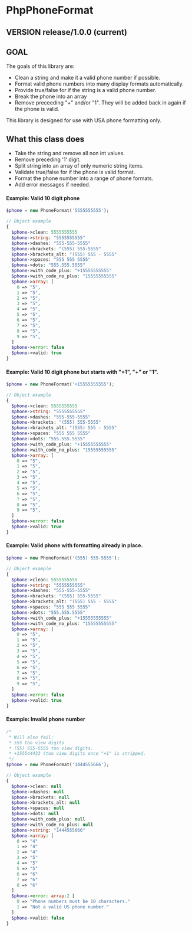 # PhpPhoneFormat

## VERSION release/1.0.0 (current)

## GOAL
The goals of this library are:
- Clean a string and make it a valid phone number if possible.
- Format valid phone numbers into many display formats automatically.
- Provide true/false for if the string is a valid phone number.
- Break the phone into an array
- Remove preceeding "+" and/or "1". They will be added back in again if the phone is valid.

This library is designed for use with USA phone formatting only.

## What this class does
- Take the string and remove all non int values.
- Remove preceding '1' digit.
- Split string into an array of only numeric string items.
- Validate true/false for if the phone is valid format.
- Format the phone number into a range of phone formats.
- Add error messages if needed.

#### Example: Valid 10 digit phone
```php
$phone = new PhoneFormat('5555555555');

// Object example
{
  $phone->clean: 5555555555
  $phone->string: "5555555555"
  $phone->dashes: "555-555-5555"
  $phone->brackets: "(555) 555-5555"
  $phone->brackets_alt: "(555) 555 - 5555"
  $phone->spaces: "555 555 5555"
  $phone->dots: "555.555.5555"
  $phone->with_code_plus: "+15555555555"
  $phone->with_code_no_plus: "15555555555"
  $phone->array: [
    0 => "5",
    1 => "5",
    2 => "5",
    3 => "5",
    4 => "5",
    5 => "5",
    6 => "5",
    7 => "5",
    8 => "5",
    9 => "5",
  ]
  $phone->error: false
  $phone->valid: true
}
```

#### Example: Valid 10 digit phone but starts with "+1", "+" or "1".
```php
$phone = new PhoneFormat('+15555555555');

// Object example
{
  $phone->clean: 5555555555
  $phone->string: "5555555555"
  $phone->dashes: "555-555-5555"
  $phone->brackets: "(555) 555-5555"
  $phone->brackets_alt: "(555) 555 - 5555"
  $phone->spaces: "555 555 5555"
  $phone->dots: "555.555.5555"
  $phone->with_code_plus: "+15555555555"
  $phone->with_code_no_plus: "15555555555"
  $phone->array: [
    0 => "5",
    1 => "5",
    2 => "5",
    3 => "5",
    4 => "5",
    5 => "5",
    6 => "5",
    7 => "5",
    8 => "5",
    9 => "5",
  ]
  $phone->error: false
  $phone->valid: true
}
```

#### Example: Valid phone with formatting already in place.
```php
$phone = new PhoneFormat('(555) 555-5555');

// Object example
{
  $phone->clean: 5555555555
  $phone->string: "5555555555"
  $phone->dashes: "555-555-5555"
  $phone->brackets: "(555) 555-5555"
  $phone->brackets_alt: "(555) 555 - 5555"
  $phone->spaces: "555 555 5555"
  $phone->dots: "555.555.5555"
  $phone->with_code_plus: "+15555555555"
  $phone->with_code_no_plus: "15555555555"
  $phone->array: [
    0 => "5",
    1 => "5",
    2 => "5",
    3 => "5",
    4 => "5",
    5 => "5",
    6 => "5",
    7 => "5",
    8 => "5",
    9 => "5",
  ]
  $phone->error: false
  $phone->valid: true
}
```

#### Example: Invalid phone number
```php
/*
 * Will also fail:
 * 555 too view digits
 * (55) 555-5555 too view digits.
 * +155544433 (too view digits once "+1" is stripped.
 */
$phone = new PhoneFormat('1444555666'); 

// Object example
{
  $phone->clean: null
  $phone->dashes: null
  $phone->brackets: null
  $phone->brackets_alt: null
  $phone->spaces: null
  $phone->dots: null
  $phone->with_code_plus: null
  $phone->with_code_no_plus: null
  $phone->string: "1444555666"
  $phone->array: [
    0 => "4"
    1 => "4"
    2 => "4"
    3 => "5"
    4 => "5"
    5 => "5"
    6 => "6"
    7 => "6"
    8 => "6"
  ]
  $phone->error: array:2 [
    0 => "Phone numbers must be 10 characters."
    1 => "Not a valid US phone number."
  ]
  $phone->valid: false
}
```


